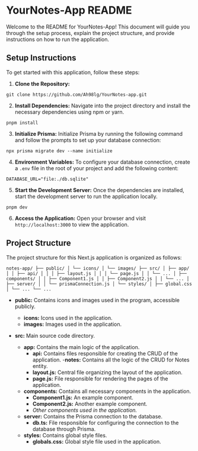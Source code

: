 # YourNotes-App README

Welcome to the README for YourNotes-App! This document will guide you through the setup process, explain the project structure, and provide instructions on how to run the application.

## Setup Instructions

To get started with this application, follow these steps:

1. **Clone the Repository:** 

`git clone https://github.com/Ah98lg/YourNotes-app.git`

2. **Install Dependencies:**
Navigate into the project directory and install the necessary dependencies using npm or yarn.

`pnpm install`


3. **Initialize Prisma:**
Initialize Prisma by running the following command and follow the prompts to set up your database connection:

`npx prisma migrate dev --name initialize`

4. **Environment Variables:**
To configure your database connection, create a `.env` file in the root of your project and add the following content:

`DATABASE_URL="file:./db.sqlite"`

5. **Start the Development Server:**
Once the dependencies are installed, start the development server to run the application locally.

`pnpm dev` 

6. **Access the Application:**
Open your browser and visit `http://localhost:3000` to view the application.

## Project Structure

The project structure for this Next.js application is organized as follows:

`notes-app/
├── public/
│ └── icons/
│ └── images/
├── src/
│ ├── app/
│ │ ├── api/
│ │ │ ├── layout.js
│ │ │ └── page.js
│ │ └── ...
│ ├── components/
│ │ ├── Component1.js
│ │ ├── Component2.js
│ │ └── ...
│ ├── server/
│ │ └── prismaConnection.js
│ └── styles/
│ ├── global.css
│ └── ...
└── ...`


- **public:** Contains icons and images used in the program, accessible publicly.
  - **icons:** Icons used in the application.
  - **images:** Images used in the application.

- **src:** Main source code directory.
  - **app:** Contains the main logic of the application.
    - **api:** Contains files responsible for creating the CRUD of the application.
        -**notes:** Contains all the logic of the CRUD for Notes entity.
    - **layout.js:** Central file organizing the layout of the application.
    - **page.js:** File responsible for rendering the pages of the application.
  - **components:** Contains all necessary components in the application.
    - **Component1.js:** An example component.
    - **Component2.js:** Another example component.
    - *Other components used in the application.*
  - **server:** Contains the Prisma connection to the database.
    - **db.ts:** File responsible for configuring the connection to the database through Prisma.
  - **styles:** Contains global style files.
    - **globals.css:** Global style file used in the application.
